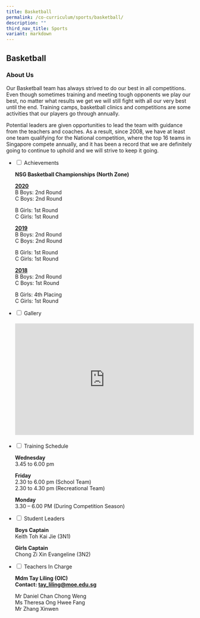 ```yaml
---
title: Basketball
permalink: /co-curriculum/sports/basketball/
description: ""
third_nav_title: Sports
variant: markdown
---
```

## Basketball
### About Us
<p>Our Basketball team has always strived to do our best in all competitions. Even though sometimes training and meeting tough opponents we play our best, no matter what results we get we will still fight with all our very best until the end. Training camps, basketball clinics and competitions are some activities that our players go through annually.</p>
<p>Potential leaders are given opportunities to lead the team with guidance from the teachers and coaches. As a result, since 2008, we have at least one team qualifying for the National competition, where the top 16 teams in Singapore compete annually, and it has been a record that we are definitely going to continue to uphold and we will strive to keep it going.&nbsp;</p>
<ul class="jekyllcodex_accordion">
<li><input id="accordion3" type="checkbox"> <label for="accordion3">Achievements</label>
<div>
<p><strong>NSG Basketball Championships (North Zone)</strong></p>
<p><u><strong>2020<br></strong></u>B Boys: 2nd Round&nbsp;<br>C Boys: 2nd Round</p>
<p>B Girls: 1st Round <br>C Girls: 1st Round</p>
<p><u><strong>2019<br></strong></u>B Boys: 2nd Round&nbsp;<br>C Boys: 2nd Round</p>
<p>B Girls: 1st Round <br>C Girls: 1st Round</p>
<p><u><strong>2018<br></strong></u>B Boys: 2nd Round&nbsp;<br>C Boys: 1st Round</p>
<p>B Girls: 4th Placing<br>C Girls: 1st Round</p>
</div>
</li>
<li><input id="accordion5" type="checkbox"> <label for="accordion5">Gallery</label>
<div>
<h4><center><iframe src="https://docs.google.com/presentation/d/e/2PACX-1vST3o-BkPU_2wDXqQ5Okosq6nMHzzdawABFrDT9RfeFNubw8JYuJJp-nssj8Dlwu4VdVFl0mfQJzEJe/embed?start=false&amp;loop=false&amp;delayms=5000" frameborder="0" width="480" height="299" allowfullscreen="true"></iframe></center></h4>
</div>
</li>
<li><input id="accordion6" type="checkbox"> <label for="accordion6">Training Schedule</label>
<div>
<p><strong>Wednesday</strong><br>3.45 to 6.00 pm</p>
<p><strong>Friday<br></strong>2.30 to 6.00 pm (School Team)<br>2.30 to 4.30 pm (Recreational Team)</p>
<p><strong>Monday<br></strong>3.30 – 6.00 PM (During Competition Season)</p>
</div>
</li>
<li><input id="accordion7" type="checkbox"> <label for="accordion7">Student Leaders</label>
<div>
<p><strong>Boys Captain<br></strong>Keith Toh Kai Jie (3N1)</p>
<p><strong>Girls Captain<br></strong>Chong Zi Xin Evangeline (3N2)</p>
</div>
</li>
<li><input id="accordion8" type="checkbox"> <label for="accordion8">Teachers In Charge</label>
<div>
<p><strong>Mdm Tay Liling (OIC)<br>Contact:&nbsp;<a href="mailto:tay_liling@moe.edu.sg" target="">tay_liling@moe.edu.sg</a></strong></p>
<p>Mr Daniel Chan Chong Weng<br>Ms Theresa Ong Hwee Fang<br>Mr Zhang Xinwen
</p>
</div>
</li>
</ul>